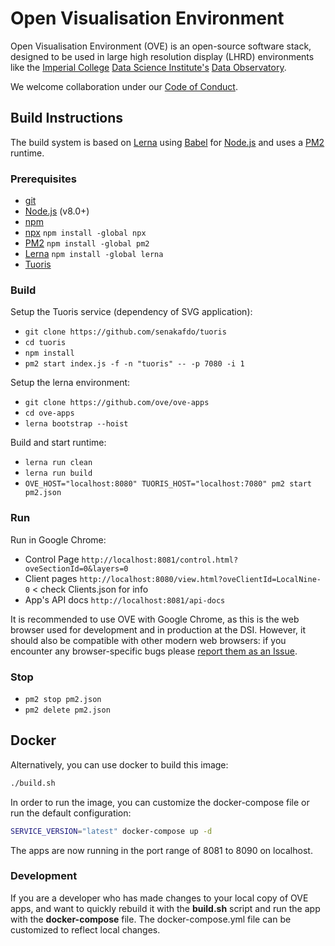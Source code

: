 # Open Visualisation Environment

Open Visualisation Environment (OVE) is an open-source software stack, designed to be used in large high resolution display (LHRD) environments like the [Imperial College](http://www.imperial.ac.uk) [Data Science Institute's](http://www.imperial.ac.uk/data-science/) [Data Observatory](http://www.imperial.ac.uk/data-science/data-observatory/).

We welcome collaboration under our [Code of Conduct](https://github.com/ove/ove-apps/blob/master/CODE_OF_CONDUCT.md).

## Build Instructions

The build system is based on [Lerna](https://lernajs.io/) using [Babel](http://babeljs.io/) for [Node.js](https://nodejs.org/en/) and uses a [PM2](http://pm2.keymetrics.io/) runtime.

### Prerequisites

* [git](https://git-scm.com/downloads)
* [Node.js](https://nodejs.org/en/) (v8.0+)
* [npm](https://www.npmjs.com/)
* [npx](https://www.npmjs.com/package/npx) `npm install -global npx`
* [PM2](http://pm2.keymetrics.io/) `npm install -global pm2`
* [Lerna](https://lernajs.io/)  `npm install -global lerna`
* [Tuoris](https://github.com/fvictor/tuoris)

### Build

Setup the Tuoris service (dependency of SVG application):

<!---
Victor still has not accepted a PR https://github.com/fvictor/tuoris/pull/1, which is required for OVE, and hence a fork is being cloned for now.
--->

* `git clone https://github.com/senakafdo/tuoris`
* `cd tuoris`
* `npm install`
* `pm2 start index.js -f -n "tuoris" -- -p 7080 -i 1`

Setup the lerna environment:

* `git clone https://github.com/ove/ove-apps`
* `cd ove-apps`
* `lerna bootstrap --hoist`

Build and start runtime:

* `lerna run clean`
* `lerna run build`
* `OVE_HOST="localhost:8080" TUORIS_HOST="localhost:7080" pm2 start pm2.json`

### Run

Run in Google Chrome:

* Control Page   `http://localhost:8081/control.html?oveSectionId=0&layers=0`
* Client pages   `http://localhost:8080/view.html?oveClientId=LocalNine-0` < check Clients.json for info
* App's API docs `http://localhost:8081/api-docs`

It is recommended to use OVE with Google Chrome, as this is the web browser used for development and in production at the DSI. However, it should also be compatible with other modern web browsers: if you encounter any browser-specific bugs please [report them as an Issue](https://github.com/ove/ove-apps/issues).

### Stop

* `pm2 stop pm2.json`
* `pm2 delete pm2.json`

## Docker

Alternatively, you can use docker to build this image:

```sh
./build.sh
```

In order to run the image, you can customize the docker-compose file or run the default configuration:

```sh
SERVICE_VERSION="latest" docker-compose up -d
```

The apps are now running in the port range of 8081 to 8090 on localhost.

### Development

If you are a developer who has made changes to your local copy of OVE apps, and want to quickly rebuild it with the **build.sh** script and run the app with the **docker-compose** file. The docker-compose.yml file can be customized to reflect local changes.
